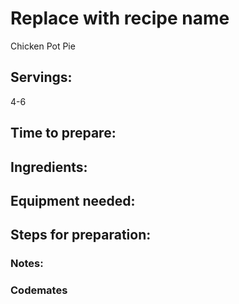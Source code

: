 # Replace with recipe name
Chicken Pot Pie 

## Servings: 
4-6 

## Time to prepare: 

## Ingredients:


## Equipment needed:


## Steps for preparation:



### Notes:



### Codemates #
